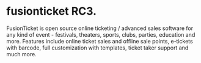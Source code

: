 # fusionticket RC3.
FusionTicket is open source online ticketing / advanced sales software for any kind of event - festivals, theaters, sports, clubs, parties, education and more. Features include online ticket sales and offline sale points, e-tickets with barcode, full customization with templates, ticket taker support and much more.
